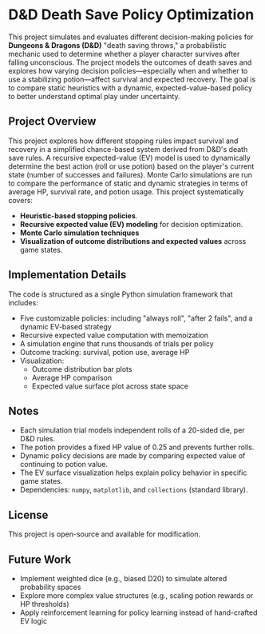 # **D&D Death Save Policy Optimization**  
This project simulates and evaluates different decision-making policies for **Dungeons & Dragons (D&D)** "death saving throws," a probabilistic mechanic used to determine whether a player character survives after falling unconscious. The project models the outcomes of death saves and explores how varying decision policies—especially when and whether to use a stabilizing potion—affect survival and expected recovery. The goal is to compare static heuristics with a dynamic, expected-value-based policy to better understand optimal play under uncertainty.  

## **Project Overview**  
This project explores how different stopping rules impact survival and recovery in a simplified chance-based system derived from D&D's death save rules. A recursive expected-value (EV) model is used to dynamically determine the best action (roll or use potion) based on the player's current state (number of successes and failures). Monte Carlo simulations are run to compare the performance of static and dynamic strategies in terms of average HP, survival rate, and potion usage.
This project systematically covers:  
- **Heuristic-based stopping policies**.  
- **Recursive expected value (EV) modeling** for decision optimization.
- **Monte Carlo simulation techniques** 
- **Visualization of outcome distributions and expected values** across game states.  

## **Implementation Details**
The code is structured as a single Python simulation framework that includes:
- Five customizable policies: including "always roll", "after 2 fails", and a dynamic EV-based strategy
- Recursive expected value computation with memoization
- A simulation engine that runs thousands of trials per policy
- Outcome tracking: survival, potion use, average HP
- Visualization:
  - Outcome distribution bar plots
  - Average HP comparison
  - Expected value surface plot across state space

## Notes
- Each simulation trial models independent rolls of a 20-sided die, per D&D rules.
- The potion provides a fixed HP value of 0.25 and prevents further rolls.
- Dynamic policy decisions are made by comparing expected value of continuing to potion value.
- The EV surface visualization helps explain policy behavior in specific game states.
- Dependencies: `numpy`, `matplotlib`, and `collections` (standard library).

## License
This project is open-source and available for modification.

## Future Work
- Implement weighted dice (e.g., biased D20) to simulate altered probability spaces
- Explore more complex value structures (e.g., scaling potion rewards or HP thresholds)
- Apply reinforcement learning for policy learning instead of hand-crafted EV logic